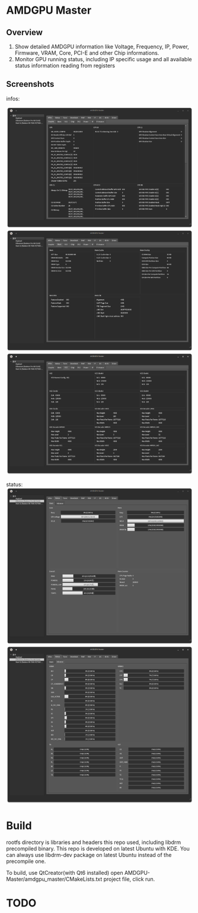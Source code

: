 # AMDGPU Master
## Overview
1. Show detailed AMDGPU information like Voltage, Frequency, IP, Power, Firmware, VRAM, Core, PCI-E and other Chip informations.
2. Monitor GPU running status, including IP specific usage and all available status information reading from registers

## Screenshots 
infos:

![图片](pics/Graphics.png)
![图片](pics/Mem.png)
![图片](pics/VCE.png)

status:
![图片](pics/Status_basic.png)
![图片](pics/Status_advance.png)

# Build
rootfs directory is libraries and headers this repo used, including libdrm precompiled binary. This repo is developed on latest Ubuntu with KDE. You can always use libdrm-dev package on latest Ubuntu instead of the precompile one.

To build, use QtCreator(with Qt6 installed) open AMDGPU-Master/amdgpu_master/CMakeLists.txt project file, click run.

# TODO
